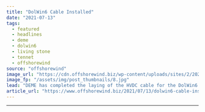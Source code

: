 ```yaml
---
title: "DolWin6 Cable Installed"
date: "2021-07-13"
tags: 
  - featured
  - headlines
  - deme
  - dolwin6
  - living stone
  - tennet
  - offshorewind
source: "offshorewind"
image_url: "https://cdn.offshorewind.biz/wp-content/uploads/sites/2/2021/07/13090002/deme_living_stone_c_wiwiphoto_ulrich_wirrwa_.jpg"
image_fp: "/assets/img/post_thumbnails/8.jpg"
lead: "DEME has completed the laying of the HVDC cable for the DolWin6 offshore grid"
article_url: "https://www.offshorewind.biz/2021/07/13/dolwin6-cable-installed/"
---
```


---
